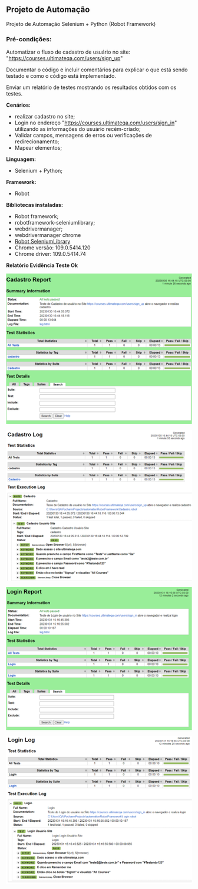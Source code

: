 ## Projeto de Automação

Projeto de Automação Selenium + Python (Robot Framework)

### Pré-condições:

Automatizar o fluxo de cadastro de usuário no site: "https://courses.ultimateqa.com/users/sign_up"

Documentar o código e incluir comentários para explicar o que está sendo testado e como o código está implementado.

Enviar um relatório de testes mostrando os resultados obtidos com os testes.

**Cenários:**

* realizar cadastro no site;
* Login no endereço "https://courses.ultimateqa.com/users/sign_in" utilizando as informações do usuário recém-criado;
* Validar campos, mensagens de erros ou verificações de redirecionamento;
* Mapear elementos;

**Linguagem:**

* Selenium + Python;

**Framework:**

* Robot


**Bibliotecas instaladas:**

* Robot framework;
* robotframework-seleniumlibrary;
* webdrivermanager;
* webdrivermanager chrome
* [Robot SeleniumLibrary](https://robotframework.org/SeleniumLibrary/SeleniumLibrary.html "Robot SeleniumLibrary")
* Chrome versão: 109.0.5414.120
* Chrome driver: 109.0.5414.74

**Relatório Evidência Teste Ok**

![1675107958293](https://github.com/portifolio-qa/automationRobotFramework/blob/master/img/1675107958293.png)

![1675107998533](https://github.com/portifolio-qa/automationRobotFramework/blob/master/img/1675107998533.png)

![1675189748864](https://github.com/portifolio-qa/automationRobotFramework/blob/master/img/1675189748864.png)


![1675189825539](https://github.com/portifolio-qa/automationRobotFramework/blob/master/img/1675189825539.png)
